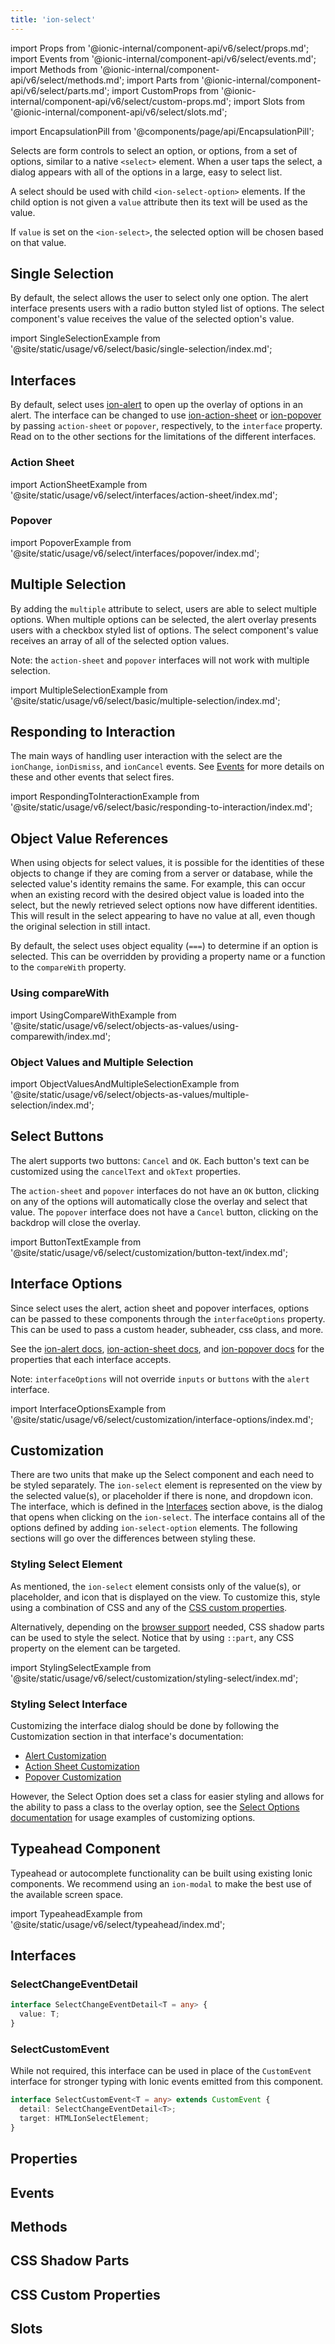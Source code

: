 ```yaml
---
title: 'ion-select'
---
```


import Props from '@ionic-internal/component-api/v6/select/props.md';
import Events from '@ionic-internal/component-api/v6/select/events.md';
import Methods from '@ionic-internal/component-api/v6/select/methods.md';
import Parts from '@ionic-internal/component-api/v6/select/parts.md';
import CustomProps from '@ionic-internal/component-api/v6/select/custom-props.md';
import Slots from '@ionic-internal/component-api/v6/select/slots.md';

<head>
  <title>ion-select: Select One or Multiple Value Boxes or Placeholders</title>
  <meta
    name="description"
    content="ion-select is represented by selected value(s), or a placeholder, and dropdown icon. When you tap select, a dialog box appears with an easy to select list."
  />
</head>

import EncapsulationPill from '@components/page/api/EncapsulationPill';

<EncapsulationPill type="shadow" />

Selects are form controls to select an option, or options, from a set of options, similar to a native `<select>` element. When a user taps the select, a dialog appears with all of the options in a large, easy to select list.

A select should be used with child `<ion-select-option>` elements. If the child option is not given a `value` attribute then its text will be used as the value.

If `value` is set on the `<ion-select>`, the selected option will be chosen based on that value.

## Single Selection

By default, the select allows the user to select only one option. The alert interface presents users with a radio button styled list of options. The select component's value receives the value of the selected option's value.

import SingleSelectionExample from '@site/static/usage/v6/select/basic/single-selection/index.md';

<SingleSelectionExample />

## Interfaces

By default, select uses [ion-alert](alert.md) to open up the overlay of options in an alert. The interface can be changed to use [ion-action-sheet](action-sheet.md) or [ion-popover](popover.md) by passing `action-sheet` or `popover`, respectively, to the `interface` property. Read on to the other sections for the limitations of the different interfaces.

### Action Sheet

import ActionSheetExample from '@site/static/usage/v6/select/interfaces/action-sheet/index.md';

<ActionSheetExample />

### Popover

import PopoverExample from '@site/static/usage/v6/select/interfaces/popover/index.md';

<PopoverExample />

## Multiple Selection

By adding the `multiple` attribute to select, users are able to select multiple options. When multiple options can be selected, the alert overlay presents users with a checkbox styled list of options. The select component's value receives an array of all of the selected option values.

Note: the `action-sheet` and `popover` interfaces will not work with multiple selection.

import MultipleSelectionExample from '@site/static/usage/v6/select/basic/multiple-selection/index.md';

<MultipleSelectionExample />

## Responding to Interaction

The main ways of handling user interaction with the select are the `ionChange`, `ionDismiss`, and `ionCancel` events. See [Events](#events) for more details on these and other events that select fires.

import RespondingToInteractionExample from '@site/static/usage/v6/select/basic/responding-to-interaction/index.md';

<RespondingToInteractionExample />

## Object Value References

When using objects for select values, it is possible for the identities of these objects to change if they are coming from a server or database, while the selected value's identity remains the same. For example, this can occur when an existing record with the desired object value is loaded into the select, but the newly retrieved select options now have different identities. This will result in the select appearing to have no value at all, even though the original selection in still intact.

By default, the select uses object equality (`===`) to determine if an option is selected. This can be overridden by providing a property name or a function to the `compareWith` property.

### Using compareWith

import UsingCompareWithExample from '@site/static/usage/v6/select/objects-as-values/using-comparewith/index.md';

<UsingCompareWithExample />

### Object Values and Multiple Selection

import ObjectValuesAndMultipleSelectionExample from '@site/static/usage/v6/select/objects-as-values/multiple-selection/index.md';

<ObjectValuesAndMultipleSelectionExample />

## Select Buttons

The alert supports two buttons: `Cancel` and `OK`. Each button's text can be customized using the `cancelText` and `okText` properties.

The `action-sheet` and `popover` interfaces do not have an `OK` button, clicking on any of the options will automatically close the overlay and select that value. The `popover` interface does not have a `Cancel` button, clicking on the backdrop will close the overlay.

import ButtonTextExample from '@site/static/usage/v6/select/customization/button-text/index.md';

<ButtonTextExample />

## Interface Options

Since select uses the alert, action sheet and popover interfaces, options can be passed to these components through the `interfaceOptions` property. This can be used to pass a custom header, subheader, css class, and more.

See the [ion-alert docs](alert.md), [ion-action-sheet docs](action-sheet.md), and [ion-popover docs](popover.md) for the properties that each interface accepts.

Note: `interfaceOptions` will not override `inputs` or `buttons` with the `alert` interface.

import InterfaceOptionsExample from '@site/static/usage/v6/select/customization/interface-options/index.md';

<InterfaceOptionsExample />

## Customization

There are two units that make up the Select component and each need to be styled separately. The `ion-select` element is represented on the view by the selected value(s), or placeholder if there is none, and dropdown icon. The interface, which is defined in the [Interfaces](#interfaces) section above, is the dialog that opens when clicking on the `ion-select`. The interface contains all of the options defined by adding `ion-select-option` elements. The following sections will go over the differences between styling these.

### Styling Select Element

As mentioned, the `ion-select` element consists only of the value(s), or placeholder, and icon that is displayed on the view. To customize this, style using a combination of CSS and any of the [CSS custom properties](#css-custom-properties).

Alternatively, depending on the [browser support](https://caniuse.com/#feat=mdn-css_selectors_part) needed, CSS shadow parts can be used to style the select. Notice that by using `::part`, any CSS property on the element can be targeted.

import StylingSelectExample from '@site/static/usage/v6/select/customization/styling-select/index.md';

<StylingSelectExample />

### Styling Select Interface

Customizing the interface dialog should be done by following the Customization section in that interface's documentation:

- [Alert Customization](alert.md#customization)
- [Action Sheet Customization](action-sheet.md#customization)
- [Popover Customization](popover.md#customization)

However, the Select Option does set a class for easier styling and allows for the ability to pass a class to the overlay option, see the [Select Options documentation](select-option.md) for usage examples of customizing options.

## Typeahead Component

Typeahead or autocomplete functionality can be built using existing Ionic components. We recommend using an `ion-modal` to make the best use of the available screen space.

import TypeaheadExample from '@site/static/usage/v6/select/typeahead/index.md';

<TypeaheadExample />

## Interfaces

### SelectChangeEventDetail

```typescript
interface SelectChangeEventDetail<T = any> {
  value: T;
}
```

### SelectCustomEvent

While not required, this interface can be used in place of the `CustomEvent` interface for stronger typing with Ionic events emitted from this component.

```typescript
interface SelectCustomEvent<T = any> extends CustomEvent {
  detail: SelectChangeEventDetail<T>;
  target: HTMLIonSelectElement;
}
```

## Properties

<Props />

## Events

<Events />

## Methods

<Methods />

## CSS Shadow Parts

<Parts />

## CSS Custom Properties

<CustomProps />

## Slots

<Slots />
